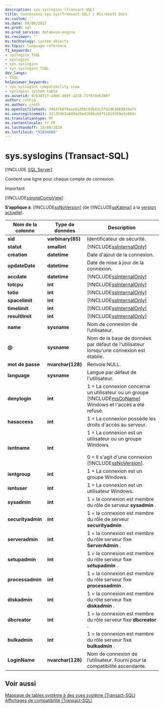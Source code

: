 ```yaml
---
description: sys.syslogins (Transact-SQL)
title: Connexions sys.sys(Transact-SQL) | Microsoft Docs
ms.custom: ''
ms.date: 09/08/2017
ms.prod: sql
ms.prod_service: database-engine
ms.reviewer: ''
ms.technology: system-objects
ms.topic: language-reference
f1_keywords:
- syslogins_TSQL
- syslogins
- sys.syslogins
- sys.syslogins_TSQL
dev_langs:
- TSQL
helpviewer_keywords:
- sys.syslogins compatibility view
- syslogins system table
ms.assetid: 4cb34f17-a4bb-469f-a218-71f074e6308f
author: rothja
ms.author: jroth
ms.openlocfilehash: 3464788f8aee81d5bc03b43c5fd2963868029af5
ms.sourcegitcommit: 32135463a8494d9ed1600a58f51819359e3c09dc
ms.translationtype: MT
ms.contentlocale: fr-FR
ms.lasthandoff: 10/08/2020
ms.locfileid: "91834008"
---
```

# <a name="syssyslogins-transact-sql"></a>sys.syslogins (Transact-SQL)
[!INCLUDE [SQL Server](../../includes/applies-to-version/sqlserver.md)]

  Contient une ligne pour chaque compte de connexion.  
  
> [!IMPORTANT]  
>  [!INCLUDE[ssnoteCompView](../../includes/ssnotecompview-md.md)]  
  
**S’applique à**: [!INCLUDE[ssNoVersion](../../includes/ssnoversion-md.md)] (de [!INCLUDE[ssKatmai](../../includes/sskatmai-md.md)] à la [version actuelle](../../sql-server/what-s-new-in-sql-server-2016.md)).  
  
|Nom de la colonne|Type de données|Description|  
|-----------------|---------------|-----------------|  
|**sid**|**varbinary(85)**|Identificateur de sécurité.|  
|**statut**|**smallint**|[!INCLUDE[ssInternalOnly](../../includes/ssinternalonly-md.md)]|  
|**création**|**datetime**|Date d'ajout de la connexion.|  
|**updateDate**|**datetime**|Date de mise à jour de la connexion.|  
|**accdate**|**datetime**|[!INCLUDE[ssInternalOnly](../../includes/ssinternalonly-md.md)]|  
|**totcpu**|**int**|[!INCLUDE[ssInternalOnly](../../includes/ssinternalonly-md.md)]|  
|**totio**|**int**|[!INCLUDE[ssInternalOnly](../../includes/ssinternalonly-md.md)]|  
|**spacelimit**|**int**|[!INCLUDE[ssInternalOnly](../../includes/ssinternalonly-md.md)]|  
|**timelimit**|**int**|[!INCLUDE[ssInternalOnly](../../includes/ssinternalonly-md.md)]|  
|**resultlimit**|**int**|[!INCLUDE[ssInternalOnly](../../includes/ssinternalonly-md.md)]|  
|**name**|**sysname**|Nom de connexion de l’utilisateur.|  
|**@**|**sysname**|Nom de la base de données par défaut de l'utilisateur lorsqu'une connexion est établie.|  
|**mot de passe**|**nvarchar(128)**|Renvoie NULL.|  
|**language**|**sysname**|Langue par défaut de l'utilisateur.|  
|**denylogin**|**int**|1 = La connexion concerne un utilisateur ou un groupe [!INCLUDE[msCoName](../../includes/msconame-md.md)] Windows et l'accès a été refusé.|  
|**hasaccess**|**int**|1 = La connexion possède les droits d'accès au serveur.|  
|**isntname**|**int**|1 = La connexion est un utilisateur ou un groupe Windows.<br /><br /> 0 = Il s'agit d'une connexion [!INCLUDE[ssNoVersion](../../includes/ssnoversion-md.md)].|  
|**isntgroup**|**int**|1 = La connexion est un groupe Windows.|  
|**isntuser**|**int**|1 = La connexion est un utilisateur Windows.|  
|**sysadmin**|**int**|1 = la connexion est membre du rôle de serveur **sysadmin** .|  
|**securityadmin**|**int**|1 = la connexion est membre du rôle de serveur **securityadmin** .|  
|**serveradmin**|**int**|1 = la connexion est membre du rôle serveur fixe **ServerAdmin** .|  
|**setupadmin**|**int**|1 = la connexion est membre du rôle serveur fixe **setupadmin** .|  
|**processadmin**|**int**|1 = la connexion est membre du rôle serveur fixe **processadmin** .|  
|**diskadmin**|**int**|1 = la connexion est membre du rôle serveur fixe **diskadmin** .|  
|**dbcreator**|**int**|1 = la connexion est membre du rôle serveur fixe **dbcreator** .|  
|**bulkadmin**|**int**|1 = la connexion est membre du rôle serveur fixe **bulkadmin** .|  
|**LoginName**|**nvarchar(128)**|Nom de connexion de l’utilisateur. Fourni pour la compatibilité ascendante.|  
  
## <a name="see-also"></a>Voir aussi  
 [Mappage de tables système à des vues système &#40;Transact-SQL&#41;](../../relational-databases/system-tables/mapping-system-tables-to-system-views-transact-sql.md)   
 [Affichages de compatibilité &#40;Transact-SQL&#41;](~/relational-databases/system-compatibility-views/system-compatibility-views-transact-sql.md)  
  
